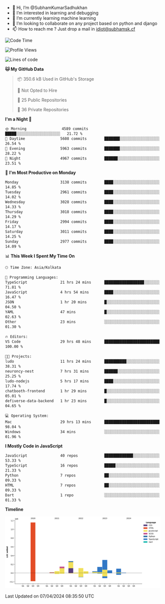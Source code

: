 - 👋 Hi, I’m @SubhamKumarSadhukhan
- 👀 I’m interested in learning and debugging
- 🌱 I’m currently learning machine learning
- 💞️ I’m looking to collaborate on any project based on python and django
- 📫 How to reach me ?
      Just drop a mail in idiot@subhamsk.cf

<!---
SubhamKumarSadhukhan/SubhamKumarSadhukhan is a ✨ special ✨ repository because its `README.md` (this file) appears on your GitHub profile.
You can click the Preview link to take a look at your changes.
--->


<!--START_SECTION:waka-->
![Code Time](http://img.shields.io/badge/Code%20Time-2%2C095%20hrs%2051%20mins-blue)

![Profile Views](http://img.shields.io/badge/Profile%20Views-0-blue)

![Lines of code](https://img.shields.io/badge/From%20Hello%20World%20I%27ve%20Written-2.4%20million%20lines%20of%20code-blue)

**🐱 My GitHub Data** 

> 📦 350.6 kB Used in GitHub's Storage 
 > 
> 🚫 Not Opted to Hire
 > 
> 📜 25 Public Repositories 
 > 
> 🔑 36 Private Repositories 
 > 
**I'm a Night 🦉** 

```text
🌞 Morning                4589 commits        █████░░░░░░░░░░░░░░░░░░░░   21.72 % 
🌆 Daytime                5608 commits        ███████░░░░░░░░░░░░░░░░░░   26.54 % 
🌃 Evening                5963 commits        ███████░░░░░░░░░░░░░░░░░░   28.22 % 
🌙 Night                  4967 commits        ██████░░░░░░░░░░░░░░░░░░░   23.51 % 
```
📅 **I'm Most Productive on Monday** 

```text
Monday                   3138 commits        ████░░░░░░░░░░░░░░░░░░░░░   14.85 % 
Tuesday                  2961 commits        ████░░░░░░░░░░░░░░░░░░░░░   14.02 % 
Wednesday                3028 commits        ████░░░░░░░░░░░░░░░░░░░░░   14.33 % 
Thursday                 3018 commits        ████░░░░░░░░░░░░░░░░░░░░░   14.29 % 
Friday                   2994 commits        ████░░░░░░░░░░░░░░░░░░░░░   14.17 % 
Saturday                 3011 commits        ████░░░░░░░░░░░░░░░░░░░░░   14.25 % 
Sunday                   2977 commits        ████░░░░░░░░░░░░░░░░░░░░░   14.09 % 
```


📊 **This Week I Spent My Time On** 

```text
🕑︎ Time Zone: Asia/Kolkata

💬 Programming Languages: 
TypeScript               21 hrs 24 mins      ██████████████████░░░░░░░   71.81 % 
JavaScript               4 hrs 54 mins       ████░░░░░░░░░░░░░░░░░░░░░   16.47 % 
JSON                     1 hr 20 mins        █░░░░░░░░░░░░░░░░░░░░░░░░   04.50 % 
YAML                     47 mins             █░░░░░░░░░░░░░░░░░░░░░░░░   02.63 % 
Other                    23 mins             ░░░░░░░░░░░░░░░░░░░░░░░░░   01.30 % 

🔥 Editors: 
VS Code                  29 hrs 48 mins      █████████████████████████   100.00 % 

🐱‍💻 Projects: 
ludo                     11 hrs 24 mins      ██████████░░░░░░░░░░░░░░░   38.31 % 
neuroncy-nest            7 hrs 31 mins       ██████░░░░░░░░░░░░░░░░░░░   25.25 % 
ludo-nodejs              5 hrs 17 mins       ████░░░░░░░░░░░░░░░░░░░░░   17.74 % 
chatbooth-frontend       1 hr 29 mins        █░░░░░░░░░░░░░░░░░░░░░░░░   05.01 % 
defiverse-data-backend   1 hr 23 mins        █░░░░░░░░░░░░░░░░░░░░░░░░   04.65 % 

💻 Operating System: 
Mac                      29 hrs 13 mins      █████████████████████████   98.04 % 
Windows                  34 mins             ░░░░░░░░░░░░░░░░░░░░░░░░░   01.96 % 
```

**I Mostly Code in JavaScript** 

```text
JavaScript               40 repos            █████████████░░░░░░░░░░░░   53.33 % 
TypeScript               16 repos            █████░░░░░░░░░░░░░░░░░░░░   21.33 % 
Python                   7 repos             ██░░░░░░░░░░░░░░░░░░░░░░░   09.33 % 
HTML                     7 repos             ██░░░░░░░░░░░░░░░░░░░░░░░   09.33 % 
Dart                     1 repo              ░░░░░░░░░░░░░░░░░░░░░░░░░   01.33 % 
```



**Timeline**

![Lines of Code chart](https://raw.githubusercontent.com/SubhamKumarSadhukhan/SubhamKumarSadhukhan/main/assets/bar_graph.png)


 Last Updated on 07/04/2024 08:35:50 UTC
<!--END_SECTION:waka-->
